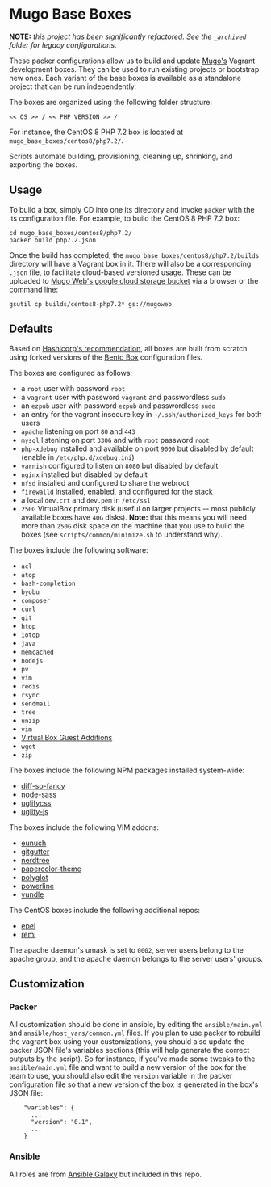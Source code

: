 # Mugo Base Boxes
**NOTE:** *this project has been significantly refactored. See the `_archived` folder for legacy configurations.*

These packer configurations allow us to build and update [Mugo's](http://mugo.ca) Vagrant development boxes. They
can be used to run existing projects or bootstrap new ones. Each variant of the base boxes is available as a standalone 
project that can be run independently.

The boxes are organized using the following folder structure:
```
<< OS >> / << PHP VERSION >> /
```
For instance, the CentOS 8 PHP 7.2 box is located at `mugo_base_boxes/centos8/php7.2/`.

Scripts automate building, provisioning, cleaning up, shrinking, and exporting the boxes.

## Usage
To build a box, simply CD into one its directory and invoke `packer` with the its configuration file. For example, to
build the CentOS 8 PHP 7.2 box:
```
cd mugo_base_boxes/centos8/php7.2/
packer build php7.2.json
```
Once the build has completed, the `mugo_base_boxes/centos8/php7.2/builds` directory will have a Vagrant box in it. There
will also be a corresponding `.json` file, to facilitate cloud-based versioned usage. These can be uploaded to [Mugo Web's google cloud storage bucket](https://console.cloud.google.com/storage/browser/mugoweb)
via a browser or the command line:  
```
gsutil cp builds/centos8-php7.2* gs://mugoweb
```

## Defaults
Based on [Hashicorp's recommendation](https://www.vagrantup.com/docs/boxes.html), all boxes are built from scratch 
using forked versions of the [Bento Box](https://github.com/chef/bento) configuration files.
 
The boxes are configured as follows:
* a `root` user with password `root`
* a `vagrant` user with password `vagrant` and passwordless `sudo`
* an `ezpub` user with password `ezpub` and passwordless `sudo`
* an entry for the vagrant insecure key in `~/.ssh/authorized_keys` for both users
* `apache` listening on port `80` and `443`
* `mysql` listening on port `3306` and with `root` password `root`
* `php-xdebug` installed and available on port `9000` but disabled by default (enable in `/etc/php.d/xdebug.ini`)
* `varnish` configured to listen on `8080` but disabled by default
* `nginx` installed but disabled by default
* `nfsd` installed and configured to share the webroot
* `firewalld` installed, enabled, and configured for the stack
* a local `dev.crt` and `dev.pem` in `/etc/ssl`
* `250G` VirtualBox primary disk (useful on larger projects -- most publicly available boxes have `40G` disks). **Note:**
that this means you will need more than `250G` disk space on the machine that you use to build the boxes
(see `scripts/common/minimize.sh` to understand why).

The boxes include the following software:
* `acl`
* `atop`
* `bash-completion`
* `byobu`
* `composer`
* `curl`
* `git`
* `htop`
* `iotop`
* `java`
* `memcached`
* `nodejs`
* `pv`
* `vim`
* `redis`
* `rsync`
* `sendmail`
* `tree`
* `unzip`
* `vim`
* [Virtual Box Guest Additions](https://docs.oracle.com/cd/E36500_01/E36502/html/qs-guest-additions.html)
* `wget`
* `zip`

The boxes include the following NPM packages installed system-wide:
 * [diff-so-fancy](https://www.npmjs.com/package/diff-so-fancy)
 * [node-sass](https://www.npmjs.com/package/node-sass)
 * [uglifycss](https://www.npmjs.com/package/uglifycss)
 * [uglify-js](https://www.npmjs.com/package/uglify-js)

The boxes include the following VIM addons:
* [eunuch](https://github.com/tpope/vim-eunuch)
* [gitgutter](https://github.com/airblade/vim-gitgutter)
* [nerdtree](https://github.com/scrooloose/nerdtree)
* [papercolor-theme](https://github.com/NLKNguyen/papercolor-theme)
* [polyglot](https://github.com/sheerun/vim-polyglot)
* [powerline](https://github.com/powerline/powerline)
* [vundle](https://github.com/VundleVim/Vundle.vim)

The CentOS boxes include the following additional repos:
 * [epel](https://fedoraproject.org/wiki/EPEL)
 * [remi](https://rpms.remirepo.net/)

The apache daemon's umask is set to `0002`, server users belong to the apache group, and the apache daemon belongs to 
the server users' groups. 
 
## Customization
### Packer
All customization should be done in ansible, by editing the `ansible/main.yml` and `ansible/host_vars/common.yml` files. If you plan to 
use packer to rebuild the vagrant box using your customizations, you should also update the packer JSON file's variables
sections (this will help generate the correct outputs by the script). So for instance, if you've made some tweaks to the
`ansible/main.yml` file and want to build a new version of the box for the team to use, you should also edit the `version`
variable in the packer configuration file so that a new version of the box is generated in the box's JSON file:
```
    "variables": {
      ...
      "version": "0.1",
      ...
    }
```

### Ansible
All roles are from [Ansible Galaxy](https://galaxy.ansible.com/) but included in this repo.